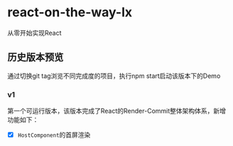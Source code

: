 # react-on-the-way-lx
从零开始实现React

## 历史版本预览
通过切换git tag浏览不同完成度的项目，执行npm start启动该版本下的Demo


### v1
第一个可运行版本，该版本完成了React的Render-Commit整体架构体系，新增功能如下：
- [x] `HostComponent`的首屏渲染